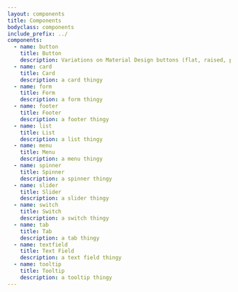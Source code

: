 ```yaml
---
layout: components
title: Components
bodyclass: components
include_prefix: ../
components:
  - name: button
    title: Button
    description: Variations on Material Design buttons (flat, raised, plain, colored, with ripple)
  - name: card
    title: Card
    description: a card thingy
  - name: form
    title: Form
    description: a form thingy
  - name: footer
    title: Footer
    description: a footer thingy
  - name: list
    title: List
    description: a list thingy
  - name: menu
    title: Menu
    description: a menu thingy
  - name: spinner
    title: Spinner
    description: a spinner thingy
  - name: slider
    title: Slider
    description: a slider thingy
  - name: switch
    title: Switch
    description: a switch thingy
  - name: tab
    title: Tab
    description: a tab thingy
  - name: textfield
    title: Text Field
    description: a text field thingy
  - name: tooltip
    title: Tooltip
    description: a tooltip thingy
---
```

